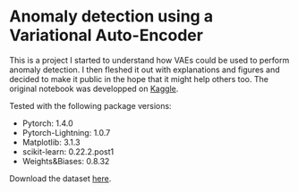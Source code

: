 # Anomaly detection using a Variational Auto-Encoder

This is a project I started to understand how VAEs could be used to perform anomaly detection. I then fleshed it out with explanations and figures and decided to make it public in the hope that it might help others too. The original notebook was developped on [Kaggle](https://www.kaggle.com/lucfrachon/anomaly-detection-using-vaes).

Tested with the following package versions:
- Pytorch: 1.4.0
- Pytorch-Lightning: 1.0.7
- Matplotlib: 3.1.3
- scikit-learn: 0.22.2.post1
- Weights&Biases: 0.8.32

Download the dataset [here](https://www.kaggle.com/boltzmannbrain/nab).
